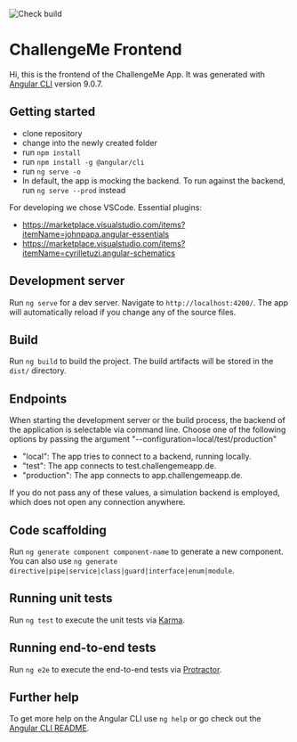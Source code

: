 ![Check build](https://github.com/ChallengeMeApp/frontend/workflows/Check%20build/badge.svg?branch=master)

# ChallengeMe Frontend

Hi, this is the frontend of the ChallengeMe App.
It was generated with [Angular CLI](https://github.com/angular/angular-cli) version 9.0.7.

## Getting started

-   clone repository
-   change into the newly created folder
-   run `npm install`
-   run `npm install -g @angular/cli`
-   run `ng serve -o`
-   In default, the app is mocking the backend. To run against the backend, run `ng serve --prod` instead

For developing we chose VSCode.
Essential plugins:

-   https://marketplace.visualstudio.com/items?itemName=johnpapa.angular-essentials
-   https://marketplace.visualstudio.com/items?itemName=cyrilletuzi.angular-schematics

## Development server

Run `ng serve` for a dev server. Navigate to `http://localhost:4200/`. The app will automatically reload if you change any of the source files.

## Build

Run `ng build` to build the project. The build artifacts will be stored in the `dist/` directory.

## Endpoints

When starting the development server or the build process, the backend of the application is selectable via command line. Choose one of the following options by passing the argument "--configuration=local/test/production"

-   "local": The app tries to connect to a backend, running locally.
-   "test": The app connects to test.challengemeapp.de.
-   "production": The app connects to app.challengemeapp.de.

If you do not pass any of these values, a simulation backend is employed, which does not open any connection anywhere.

## Code scaffolding

Run `ng generate component component-name` to generate a new component. You can also use `ng generate directive|pipe|service|class|guard|interface|enum|module`.

## Running unit tests

Run `ng test` to execute the unit tests via [Karma](https://karma-runner.github.io).

## Running end-to-end tests

Run `ng e2e` to execute the end-to-end tests via [Protractor](http://www.protractortest.org/).

## Further help

To get more help on the Angular CLI use `ng help` or go check out the [Angular CLI README](https://github.com/angular/angular-cli/blob/master/README.md).
